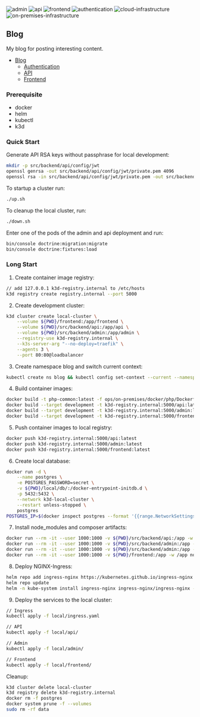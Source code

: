 ![admin](https://github.com/edenreich/blog/workflows/admin/badge.svg)
![api](https://github.com/edenreich/blog/workflows/api/badge.svg)
![frontend](https://github.com/edenreich/blog/workflows/frontend/badge.svg)
![authentication](https://github.com/edenreich/blog/workflows/authentication/badge.svg)
![cloud-infrastructure](https://github.com/edenreich/blog/workflows/cloud-infrastructure/badge.svg)
![on-premises-infrastructure](https://github.com/edenreich/blog/workflows/on-premises-infrastructure/badge.svg)

## Blog

My blog for posting interesting content.

- [Blog](#README.md)
  - [Authentication](authentication/#README.md)
  - [API](api/#README.md)
  - [Frontend](frontend/#README.md)


### Prerequisite

* docker
* helm
* kubectl
* k3d

### Quick Start

Generate API RSA keys without passphrase for local development:
```sh
mkdir -p src/backend/api/config/jwt
openssl genrsa -out src/backend/api/config/jwt/private.pem 4096
openssl rsa -in src/backend/api/config/jwt/private.pem -out src/backend/api/config/jwt/public.pem -pubout
```

To startup a cluster run:
```sh
./up.sh
```

To cleanup the local cluster, run:
```sh
./down.sh
```

Enter one of the pods of the admin and api deployment and run:
```sh
bin/console doctrine:migration:migrate
bin/console doctrine:fixtures:load
```

### Long Start

1. Create container image registry:
```sh
// add 127.0.0.1 k3d-registry.internal to /etc/hosts
k3d registry create registry.internal --port 5000
```
2. Create development cluster:
```sh
k3d cluster create local-cluster \
    --volume ${PWD}/frontend:/app/frontend \
    --volume ${PWD}/src/backend/api:/app/api \
    --volume ${PWD}/src/backend/admin:/app/admin \
    --registry-use k3d-registry.internal \
    --k3s-server-arg "--no-deploy=traefik" \
    --agents 3 \
    --port 80:80@loadbalancer
```
3. Create namespace blog and switch current context:
```sh
kubectl create ns blog && kubectl config set-context --current --namespace=blog
```
4. Build container images:
```sh
docker build -t php-common:latest -f ops/on-premises/docker/php/Dockerfile .
docker build --target development -t k3d-registry.internal:5000/api:latest -f api/Dockerfile .
docker build --target development -t k3d-registry.internal:5000/admin:latest -f ops/on-premises/docker/backend/admin/Dockerfile .
docker build --target development -t k3d-registry.internal:5000/frontend:latest -f frontend/Dockerfile .
```
5. Push container images to local registry:
```sh
docker push k3d-registry.internal:5000/api:latest
docker push k3d-registry.internal:5000/admin:latest
docker push k3d-registry.internal:5000/frontend:latest
```
6. Create local database:
```sh
docker run -d \
    --name postgres \
    -e POSTGRES_PASSWORD=secret \
    -v ${PWD}/local/db/:/docker-entrypoint-initdb.d \
    -p 5432:5432 \
    --network k3d-local-cluster \
    --restart unless-stopped \
    postgres
POSTGRES_IP=$(docker inspect postgres --format '{{range.NetworkSettings.Networks}}{{.IPAddress}}{{end}}') envsubst < ./local/db/service.yaml | kubectl apply -f - 
```
7. Install node_modules and composer artifacts:
```sh
docker run --rm -it --user 1000:1000 -v ${PWD}/src/backend/api:/app -w /app composer:1.9 /bin/sh -c "composer install"
docker run --rm -it --user 1000:1000 -v ${PWD}/src/backend/admin:/app -w /app composer:1.9 /bin/sh -c "composer install"
docker run --rm -it --user 1000:1000 -v ${PWD}/src/backend/admin:/app -w /app node:15.2.1-buster-slim /bin/sh -c "yarn install && yarn dev"
docker run --rm -it --user 1000:1000 -v ${PWD}/frontend:/app -w /app node:15.2.1-buster-slim /bin/sh -c "yarn install"
```

8. Deploy NGINX-Ingress:
```sh
helm repo add ingress-nginx https://kubernetes.github.io/ingress-nginx
helm repo update
helm -n kube-system install ingress-nginx ingress-nginx/ingress-nginx --set controller.service.enableHttps=false
```

9. Deploy the services to the local cluster:
```sh
// Ingress
kubectl apply -f local/ingress.yaml

// API
kubectl apply -f local/api/

// Admin
kubectl apply -f local/admin/

// Frontend
kubectl apply -f local/frontend/
```

Cleanup:
```sh
k3d cluster delete local-cluster
k3d registry delete k3d-registry.internal
docker rm -f postgres
docker system prune -f --volumes
sudo rm -rf data
```